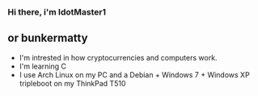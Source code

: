 ### Hi there, i'm IdotMaster1
## or bunkermatty

- I'm intrested in how cryptocurrencies and computers work. 
- I'm learning C
- I use Arch Linux on my PC and a Debian + Windows 7 + Windows XP tripleboot on my ThinkPad T510
